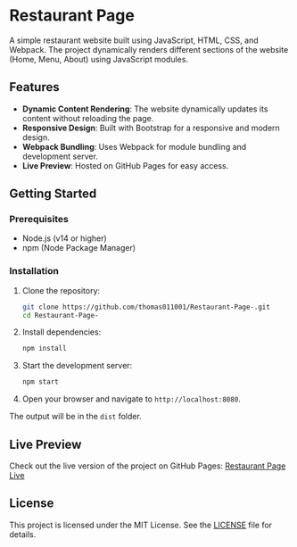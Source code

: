 # Restaurant Page

A simple restaurant website built using JavaScript, HTML, CSS, and Webpack. The project dynamically renders different sections of the website (Home, Menu, About) using JavaScript modules.

## Features

- **Dynamic Content Rendering**: The website dynamically updates its content without reloading the page.
- **Responsive Design**: Built with Bootstrap for a responsive and modern design.
- **Webpack Bundling**: Uses Webpack for module bundling and development server.
- **Live Preview**: Hosted on GitHub Pages for easy access.

## Getting Started

### Prerequisites

- Node.js (v14 or higher)
- npm (Node Package Manager)

### Installation

1. Clone the repository:

   ```bash
   git clone https://github.com/thomas011001/Restaurant-Page-.git
   cd Restaurant-Page-
   ```

2. Install dependencies:

   ```bash
   npm install
   ```

3. Start the development server:

   ```bash
   npm start
   ```

4. Open your browser and navigate to `http://localhost:8080`.

The output will be in the `dist` folder.

## Live Preview

Check out the live version of the project on GitHub Pages: [Restaurant Page Live](https://thomas011001.github.io/Restaurant-Page-/)

## License

This project is licensed under the MIT License. See the [LICENSE](LICENSE) file for details.
